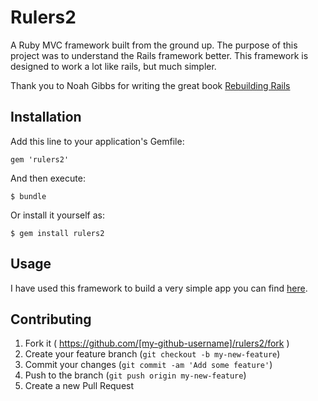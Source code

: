 # Rulers2

A Ruby MVC framework built from the ground up. The purpose of this project was to understand the Rails framework better. This framework is designed to work a lot like rails, but much simpler. 

Thank you to Noah Gibbs for writing the great book [Rebuilding Rails](http://rebuilding-rails.com/RebuildingRailsFree.pdf)

## Installation

Add this line to your application's Gemfile:

    gem 'rulers2'

And then execute:

    $ bundle

Or install it yourself as:

    $ gem install rulers2

## Usage

I have used this framework to build a very simple app you can find [here](https://github.com/fdel15/best_quotes).

## Contributing

1. Fork it ( https://github.com/[my-github-username]/rulers2/fork )
2. Create your feature branch (`git checkout -b my-new-feature`)
3. Commit your changes (`git commit -am 'Add some feature'`)
4. Push to the branch (`git push origin my-new-feature`)
5. Create a new Pull Request
